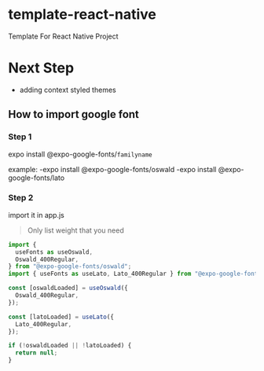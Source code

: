 # template-react-native

Template For React Native Project

# Next Step

- adding context styled themes

## How to import google font

### Step 1

expo install @expo-google-fonts/`familyname`

example:
-expo install @expo-google-fonts/oswald
-expo install @expo-google-fonts/lato

### Step 2

import it in app.js

> Only list weight that you need

```javascript
import {
  useFonts as useOswald,
  Oswald_400Regular,
} from "@expo-google-fonts/oswald";
import { useFonts as useLato, Lato_400Regular } from "@expo-google-fonts/lato";

const [oswaldLoaded] = useOswald({
  Oswald_400Regular,
});

const [latoLoaded] = useLato({
  Lato_400Regular,
});

if (!oswaldLoaded || !latoLoaded) {
  return null;
}
```
